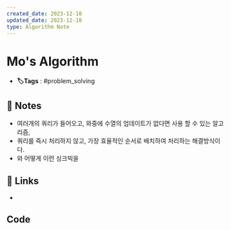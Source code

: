 ```yaml
---
created_date: 2023-12-10
updated_date: 2023-12-10
type: Algorithm Note
---
```


#  Mo's Algorithm
- **🏷️Tags** :  #problem_solving
## 📝 Notes
- 여러개의 쿼리가 들어오고, 와중에 수열의 업데이트가 없다면 사용 할 수 있는 알고리즘,
- 쿼리를 즉시 처리하지 않고, 가장 효율적인 순서로 배치하여 처리하는 해결방식이다.
- 와 어떻게 이런 싱크빅을
## 🔗 Links
- 
## Code
```c++
```